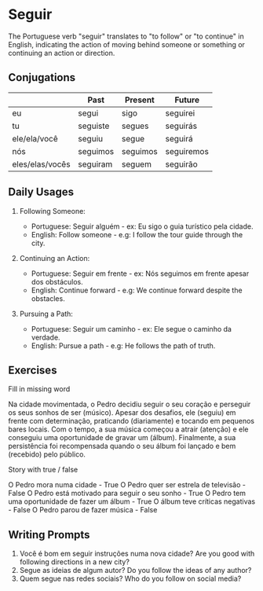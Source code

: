 # Seguir

The Portuguese verb "seguir" translates to "to follow" or "to continue" in English, indicating the action of moving behind someone or something or continuing an action or direction.

## Conjugations

|                 | Past     | Present  | Future     |
| --------------- | -------- | -------- | ---------- |
| eu              | segui    | sigo     | seguirei   |
| tu              | seguiste | segues   | seguirás   |
| ele/ela/você    | seguiu   | segue    | seguirá    |
| nós             | seguimos | seguimos | seguiremos |
| eles/elas/vocês | seguiram | seguem   | seguirão   |

## Daily Usages

1. Following Someone:

   - Portuguese: Seguir alguém - ex: Eu sigo o guia turístico pela cidade.
   - English: Follow someone - e.g: I follow the tour guide through the city.

2. Continuing an Action:

   - Portuguese: Seguir em frente - ex: Nós seguimos em frente apesar dos obstáculos.
   - English: Continue forward - e.g: We continue forward despite the obstacles.

3. Pursuing a Path:

   - Portuguese: Seguir um caminho - ex: Ele segue o caminho da verdade.
   - English: Pursue a path - e.g: He follows the path of truth.

## Exercises

Fill in missing word

Na cidade movimentada, o Pedro decidiu seguir o seu coração e perseguir os seus sonhos de ser (músico). Apesar dos desafios, ele (seguiu) em frente com determinação, praticando (diariamente) e tocando em pequenos bares locais. Com o tempo, a sua música começou a atrair (atenção) e ele conseguiu uma oportunidade de gravar um (álbum). Finalmente, a sua persistência foi recompensada quando o seu álbum foi lançado e bem (recebido) pelo público.

Story with true / false

O Pedro mora numa cidade - True
O Pedro quer ser estrela de televisão - False
O Pedro está motivado para seguir o seu sonho - True
O Pedro tem uma oportunidade de fazer um álbum - True
O álbum teve críticas negativas - False
O Pedro parou de fazer música - False

## Writing Prompts

1. Você é bom em seguir instruções numa nova cidade? Are you good with following directions in a new city?
2. Segue as ideias de algum autor? Do you follow the ideas of any author?
3. Quem segue nas redes sociais? Who do you follow on social media?
